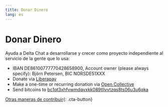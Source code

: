 ```yaml
---
title: Donar Dinero
lang: es
---
```


# Donar Dinero

Ayuda a Delta Chat a desarrollarse y crecer como proyecto independiente al servicio de la gente que lo usa:

- IBAN DE86100777770428658900, Account owner (please always specify): Björn Petersen, BIC NORSDE51XXX
- Donate via [Liberapay](https://liberapay.com/delta.chat/)
- Make a one-time or recurring donation via [Open Collective](https://opencollective.com/delta-chat/donate)
- Send bitcoins to [bc1qt3xhfvwmdqvxkk089tllvvtzqs8ts06u3u6qka](bitcoin:bc1qt3xhfvwmdqvxkk089tllvvtzqs8ts06u3u6qka)

[Otras maneras de contribuir](contribute){: .cta-button}
